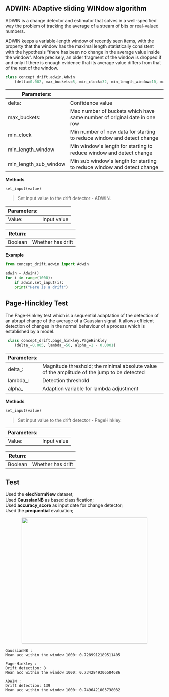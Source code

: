 ## ADWIN:  ADaptive sliding WINdow algorithm

ADWIN is a change detector and estimator that solves in a well-specified way the problem of tracking the average of a stream of bits or real-valued numbers. 

ADWIN keeps a variable-length window of recently seen items, with the property that the window has the maximal length statistically consistent with the hypothesis “there has been no change in the average value inside the window”. More precisely, an older fragment of the window is dropped if and only if there is enough evidence that its average value differs from that of the rest of the window.

```python
class concept_drift.adwin.Adwin
	(delta=0.002, max_buckets=5, min_clock=32, min_length_window=10, min_length_sub_window=5)
```
| Parameters: | |
| ------------- | ------------- |
| delta: | Confidence value |
| max_buckets: | Max number of buckets which have same number of original date in one row |
| min_clock | Min number of new data for starting to reduce window and detect change |
| min\_length\_window | Min window's length for starting to reduce window and detect change |
| min\_length\_sub\_window | Min sub window's length for starting to reduce window and detect change |

**Methods**

```python
set_input(value)
```
> Set input value to the drift detector - ADWIN.

| Parameters: | |
|-------------|------|
| Value: | Input value |

| Return: | |
|-------------|------|
| Boolean | Whether has drift |

**Example**

```python
from concept_drift.adwin import Adwin

adwin = Adwin()
for i in range(1000):
    if adwin.set_input(i):
	print("Here is a drift")
```

## Page-Hinckley Test
The Page-Hinkley test which is a sequential adaptation of the detection of an abrupt change of the average of a Gaussian signal. It allows efficient detection of changes in the normal behaviour of a process which is established by a model.

```python
 class concept_drift.page_hinkley.PageHinkley
 	(delta_=0.005, lambda_=50, alpha_=1 - 0.0001)
```
| Parameters: | |
| ------------- | ------------- |
| delta_: | Magnitude threshold; the minimal absolute value of the amplitude of the jump to be detected |
| lambda_: | Detection threshold |
| alpha_ | Adaption variable for lambda adjustment |

**Methods**

```python
set_input(value)
```
> Set input value to the drift detector - PageHinkley.

| Parameters: | |
|-------------|------|
| Value: | Input value |

| Return: | |
|-------------|------|
| Boolean | Whether has drift |

## Test
 Used the **elecNormNew** dataset;<br>
 Used **GaussianNB** as based classification;<br>
 Used **accuracy_score** as input date for change detector;<br>
 Used the **prequential** evaluation;

<p align="center">
  <img src="image/comparison.png" width="400"/>
</p>

```
GaussianNB :
Mean acc within the window 1000: 0.7289912189511405

Page-Hinkley :
Drift detection: 8
Mean acc within the window 1000: 0.7342849306584686

ADWIN :
Drift detection: 139
Mean acc within the window 1000: 0.7496421003738032
```

